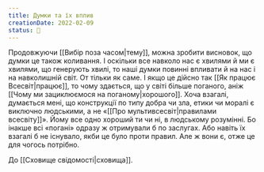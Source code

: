 ```yaml
---
title: Думки та їх вплив
creationDate: 2022-02-09
status: 🌱
---
```

Продовжуючи [[Вибір поза часом|тему]], можна зробити висновок, що думки це також коливання. І оскільки все навколо нас є хвилями й ми є хвилями, що генерують хвилі, то наші думки повинні впливати й на нас і на навколишній світ. От тільки як саме. І якщо це дійсно так [[Як працює Всесвіт|працює]], то чому здається, що у світі більше поганого, аніж [[Чому ми зациклюємося на поганому|хорошого]]. Хоча взагалі, думається мені, що конструкції по типу добра чи зла, етики чи моралі є виключно людськими, а не «[[Про мультивсесвіт|правилами всесвіту]]». Йому все одно хороший ти чи ні, в людському розумінні. Бо інакше всі «погані» одразу ж отримували б по заслугах. Або навіть їх взагалі б не існувало, якби це було проти правил. Але ж вони є, отже це для чогось потрібно.

До [[Сховище свідомості|сховища]].